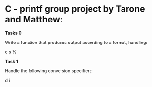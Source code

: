 # C - printf group project by Tarone and Matthew:

**Tasks 0**

Write a function that produces output according to a format, handling:

c
s
%

**Task 1**

Handle the following conversion specifiers:

d
i

